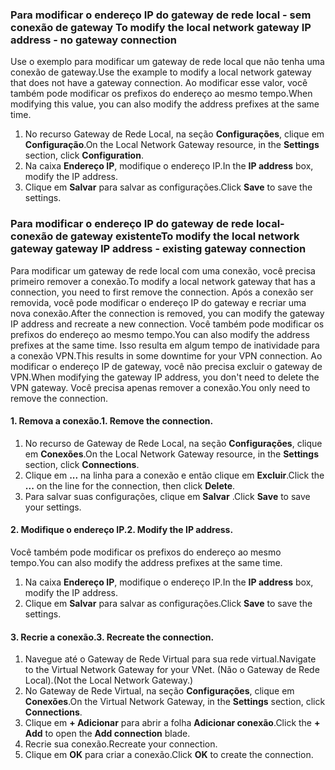 ### <span data-ttu-id="0207f-101"><a name="gwipnoconnection"></a> Para modificar o endereço IP do gateway de rede local - sem conexão de gateway</span><span class="sxs-lookup"><span data-stu-id="0207f-101"><a name="gwipnoconnection"></a> To modify the local network gateway IP address - no gateway connection</span></span>

<span data-ttu-id="0207f-102">Use o exemplo para modificar um gateway de rede local que não tenha uma conexão de gateway.</span><span class="sxs-lookup"><span data-stu-id="0207f-102">Use the example to modify a local network gateway that does not have a gateway connection.</span></span> <span data-ttu-id="0207f-103">Ao modificar esse valor, você também pode modificar os prefixos do endereço ao mesmo tempo.</span><span class="sxs-lookup"><span data-stu-id="0207f-103">When modifying this value, you can also modify the address prefixes at the same time.</span></span>

1. <span data-ttu-id="0207f-104">No recurso Gateway de Rede Local, na seção **Configurações**, clique em **Configuração**.</span><span class="sxs-lookup"><span data-stu-id="0207f-104">On the Local Network Gateway resource, in the **Settings** section, click **Configuration**.</span></span>
2. <span data-ttu-id="0207f-105">Na caixa **Endereço IP**, modifique o endereço IP.</span><span class="sxs-lookup"><span data-stu-id="0207f-105">In the **IP address** box, modify the IP address.</span></span>
3. <span data-ttu-id="0207f-106">Clique em **Salvar** para salvar as configurações.</span><span class="sxs-lookup"><span data-stu-id="0207f-106">Click **Save** to save the settings.</span></span>

### <span data-ttu-id="0207f-107"><a name="gwipwithconnection"></a>Para modificar o endereço IP do gateway de rede local- conexão de gateway existente</span><span class="sxs-lookup"><span data-stu-id="0207f-107"><a name="gwipwithconnection"></a>To modify the local network gateway gateway IP address - existing gateway connection</span></span>

<span data-ttu-id="0207f-108">Para modificar um gateway de rede local com uma conexão, você precisa primeiro remover a conexão.</span><span class="sxs-lookup"><span data-stu-id="0207f-108">To modify a local network gateway that has a connection, you need to first remove the connection.</span></span> <span data-ttu-id="0207f-109">Após a conexão ser removida, você pode modificar o endereço IP do gateway e recriar uma nova conexão.</span><span class="sxs-lookup"><span data-stu-id="0207f-109">After the connection is removed, you can modify the gateway IP address and recreate a new connection.</span></span> <span data-ttu-id="0207f-110">Você também pode modificar os prefixos do endereço ao mesmo tempo.</span><span class="sxs-lookup"><span data-stu-id="0207f-110">You can also modify the address prefixes at the same time.</span></span> <span data-ttu-id="0207f-111">Isso resulta em algum tempo de inatividade para a conexão VPN.</span><span class="sxs-lookup"><span data-stu-id="0207f-111">This results in some downtime for your VPN connection.</span></span> <span data-ttu-id="0207f-112">Ao modificar o endereço IP de gateway, você não precisa excluir o gateway de VPN.</span><span class="sxs-lookup"><span data-stu-id="0207f-112">When modifying the gateway IP address, you don't need to delete the VPN gateway.</span></span> <span data-ttu-id="0207f-113">Você precisa apenas remover a conexão.</span><span class="sxs-lookup"><span data-stu-id="0207f-113">You only need to remove the connection.</span></span>
 
#### <a name="1-remove-the-connection"></a><span data-ttu-id="0207f-114">1. Remova a conexão.</span><span class="sxs-lookup"><span data-stu-id="0207f-114">1. Remove the connection.</span></span>

1. <span data-ttu-id="0207f-115">No recurso de Gateway de Rede Local, na seção **Configurações**, clique em **Conexões**.</span><span class="sxs-lookup"><span data-stu-id="0207f-115">On the Local Network Gateway resource, in the **Settings** section, click **Connections**.</span></span>
2. <span data-ttu-id="0207f-116">Clique em **...** na linha para a conexão e então clique em **Excluir**.</span><span class="sxs-lookup"><span data-stu-id="0207f-116">Click the **...** on the line for the connection, then click **Delete**.</span></span>
3. <span data-ttu-id="0207f-117">Para salvar suas configurações, clique em **Salvar** .</span><span class="sxs-lookup"><span data-stu-id="0207f-117">Click **Save** to save your settings.</span></span>

#### <a name="2-modify-the-ip-address"></a><span data-ttu-id="0207f-118">2. Modifique o endereço IP.</span><span class="sxs-lookup"><span data-stu-id="0207f-118">2. Modify the IP address.</span></span>

<span data-ttu-id="0207f-119">Você também pode modificar os prefixos do endereço ao mesmo tempo.</span><span class="sxs-lookup"><span data-stu-id="0207f-119">You can also modify the address prefixes at the same time.</span></span>

1. <span data-ttu-id="0207f-120">Na caixa **Endereço IP**, modifique o endereço IP.</span><span class="sxs-lookup"><span data-stu-id="0207f-120">In the **IP address** box, modify the IP address.</span></span>
2. <span data-ttu-id="0207f-121">Clique em **Salvar** para salvar as configurações.</span><span class="sxs-lookup"><span data-stu-id="0207f-121">Click **Save** to save the settings.</span></span>

#### <a name="3-recreate-the-connection"></a><span data-ttu-id="0207f-122">3. Recrie a conexão.</span><span class="sxs-lookup"><span data-stu-id="0207f-122">3. Recreate the connection.</span></span>

1. <span data-ttu-id="0207f-123">Navegue até o Gateway de Rede Virtual para sua rede virtual.</span><span class="sxs-lookup"><span data-stu-id="0207f-123">Navigate to the Virtual Network Gateway for your VNet.</span></span> <span data-ttu-id="0207f-124">(Não o Gateway de Rede Local).</span><span class="sxs-lookup"><span data-stu-id="0207f-124">(Not the Local Network Gateway.)</span></span>
2. <span data-ttu-id="0207f-125">No Gateway de Rede Virtual, na seção **Configurações**, clique em **Conexões**.</span><span class="sxs-lookup"><span data-stu-id="0207f-125">On the Virtual Network Gateway, in the **Settings** section, click **Connections**.</span></span>
3. <span data-ttu-id="0207f-126">Clique em **+ Adicionar** para abrir a folha **Adicionar conexão**.</span><span class="sxs-lookup"><span data-stu-id="0207f-126">Click the **+ Add** to open the **Add connection** blade.</span></span>
4. <span data-ttu-id="0207f-127">Recrie sua conexão.</span><span class="sxs-lookup"><span data-stu-id="0207f-127">Recreate your connection.</span></span>
5. <span data-ttu-id="0207f-128">Clique em **OK** para criar a conexão.</span><span class="sxs-lookup"><span data-stu-id="0207f-128">Click **OK** to create the connection.</span></span>